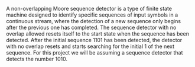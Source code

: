 A non-overlapping Moore sequence detector is a type of finite state machine designed to identify specific sequences of input symbols in a continuous stream, where the detection of a new sequence only begins after the previous one has completed. 
The sequence detector with no overlap allowed resets itself to the start state when the sequence has been detected. After the initial sequence 1101 has been detected, the detector with no overlap resets and starts searching for the initial 1 of the next sequence.
For this project we will be assuming a sequence detector that detects the number 1010.
